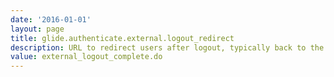 ```yaml
---
date: '2016-01-01'
layout: page
title: glide.authenticate.external.logout_redirect
description: URL to redirect users after logout, typically back to the portal that enabled the SSO (e.g. http://portal.companya.com/logout)
value: external_logout_complete.do
---
```

